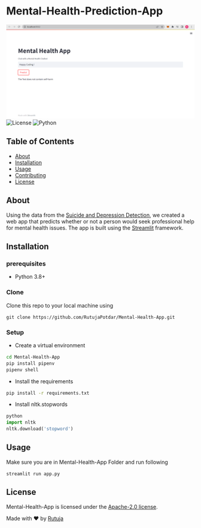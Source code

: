 # Mental-Health-Prediction-App
![banner](preview/app.png)
![License](https://img.shields.io/github/license/RutujaPotdar/Mental-Health-App?style=flat-square)
![Python](https://img.shields.io/badge/python-3.8+-blue.svg?style=flat-square)

## Table of Contents
* [About](#about)
* [Installation](#installation)
* [Usage](#usage)
* [Contributing](#contributing)
* [License](#license)


## About
Using the data from the [Suicide and Depression Detection](https://www.kaggle.com/datasets/nikhileswarkomati/suicide-watch), we created a web app that predicts whether or not a person would seek professional help for mental health issues. The app is built using the [Streamlit](https://streamlit.io/) framework.

## Installation

### prerequisites
* Python 3.8+

### Clone

Clone this repo to your local machine using
```
git clone https://github.com/RutujaPotdar/Mental-Health-App.git
```

### Setup
* Create a virtual environment
```bash
cd Mental-Health-App
pip install pipenv
pipenv shell
```
* Install the requirements
```bash
pip install -r requirements.txt
```
* Install nltk.stopwords
```python
python 
import nltk
nltk.download('stopword')
```
## Usage
Make sure you are in Mental-Health-App Folder and run following
```
streamlit run app.py
```

## License
Mental-Health-App is licensed under the [Apache-2.0 license](LICENSE).

Made with :heart: by [Rutuja](https://github.com/RutujaPotdar/)